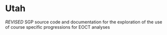 Utah
========

*REVISED* SGP source code and documentation for the exploration of the use of course specific progressions for EOCT analyses

